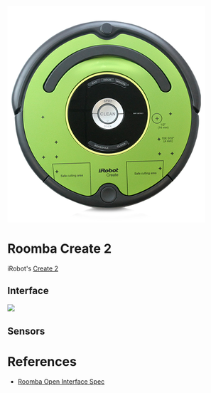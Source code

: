 ![](pics/create.png)

# Roomba Create 2

iRobot's [Create 2](http://www.irobot.com/About-iRobot/STEM/Create-2.aspx)

## Interface

![](pics/din_pinout.png)

## Sensors

# References

- [Roomba Open Interface Spec](iRobot_Roomba_600_Open_Interface_Spec.pdf)
